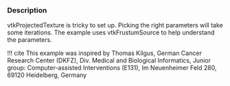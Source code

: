 ### Description
vtkProjectedTexture  is tricky to set up. Picking the right parameters will take some iterations. The example uses vtkFrustumSource to help understand the parameters.

!!! cite
    This example was inspired by Thomas Kilgus, German Cancer Research Center (DKFZ), Div. Medical and Biological Informatics, Junior group: Computer-assisted Interventions (E131), Im Neuenheimer Feld 280, 69120 Heidelberg, Germany
